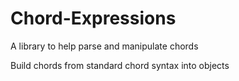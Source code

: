 # Chord-Expressions
A library to help parse and manipulate chords

Build chords from standard chord syntax into objects
